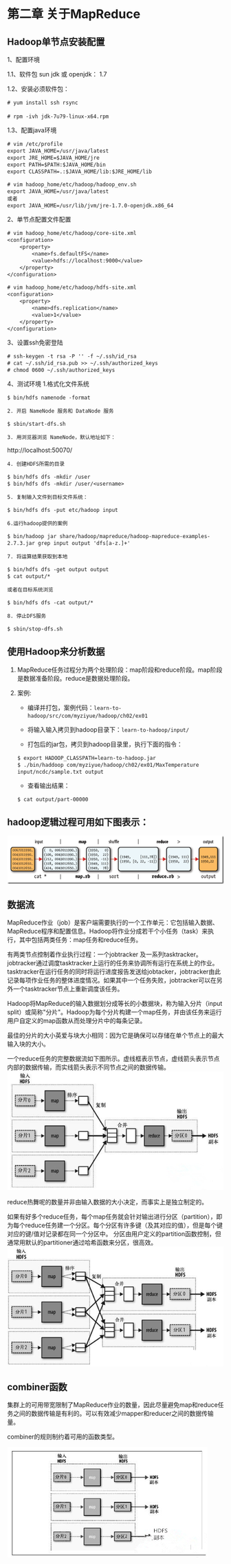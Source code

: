 第二章 关于MapReduce
============

## Hadoop单节点安装配置

1、配置环境

1.1、软件包
sun jdk  或 openjdk： 1.7 

1.2、安装必须软件包：

```
# yum install ssh rsync

# rpm -ivh jdk-7u79-linux-x64.rpm
```

1.3、配置java环境

```
# vim /etc/profile
export JAVA_HOME=/usr/java/latest
export JRE_HOME=$JAVA_HOME/jre
export PATH=$PATH:$JAVA_HOME/bin
export CLASSPATH=.:$JAVA_HOME/lib:$JRE_HOME/lib
```

```
# vim hadoop_home/etc/hadoop/hadoop_env.sh
export JAVA_HOME=/usr/java/latest
或者
export JAVA_HOME=/usr/lib/jvm/jre-1.7.0-openjdk.x86_64
```

2、单节点配置文件配置
```
# vim hadoop_home/etc/hadoop/core-site.xml
<configuration>
    <property>
        <name>fs.defaultFS</name>
        <value>hdfs://localhost:9000</value>
    </property>
</configuration>
```

```
# vim hadoop_home/etc/hadoop/hdfs-site.xml
<configuration>
    <property>
        <name>dfs.replication</name>
        <value>1</value>
    </property>
</configuration>
```

3、设置ssh免密登陆

```
# ssh-keygen -t rsa -P '' -f ~/.ssh/id_rsa
# cat ~/.ssh/id_rsa.pub >> ~/.ssh/authorized_keys
# chmod 0600 ~/.ssh/authorized_keys
```

4、测试环境
    1.格式化文件系统
    
```
$ bin/hdfs namenode -format
```

    2. 开启 NameNode 服务和 DataNode 服务

```
$ sbin/start-dfs.sh
```

    3. 用浏览器浏览 NameNode，默认地址如下：

http://localhost:50070/

    4. 创建HDFS所需的目录

```
$ bin/hdfs dfs -mkdir /user
$ bin/hdfs dfs -mkdir /user/<username>
```

    5. 复制输入文件到目标文件系统：

```
$ bin/hdfs dfs -put etc/hadoop input
```

    6.运行hadoop提供的案例

```
$ bin/hadoop jar share/hadoop/mapreduce/hadoop-mapreduce-examples-2.7.3.jar grep input output 'dfs[a-z.]+'
```

    7. 将运算结果获取到本地
    
```
$ bin/hdfs dfs -get output output
$ cat output/*
```
    或者在目标系统浏览
```
$ bin/hdfs dfs -cat output/*
```

    8. 停止DFS服务

```
$ sbin/stop-dfs.sh
```

## 使用Hadoop来分析数据

1. MapReduce任务过程分为两个处理阶段：map阶段和reduce阶段。map阶段是数据准备阶段。reduce是数据处理阶段。

2. 案例:

    - 编译并打包，案例代码：`learn-to-hadoop/src/com/myziyue/hadoop/ch02/ex01`
    
    - 将输入输入拷贝到hadoop目录下：`learn-to-hadoop/input/`
    
    - 打包后的jar包，拷贝到hadoop目录里，执行下面的指令：
    
    ```
    $ export HADOOP_CLASSPATH=learn-to-hadoop.jar
    $ ./bin/haddoop com/myziyue/hadoop/ch02/ex01/MaxTemperature input/ncdc/sample.txt output
    ```
    
    - 查看输出结果：
    
    ```
    $ cat output/part-00000
    ```

## hadoop逻辑过程可用如下图表示：

![hadoop逻辑过程](./images/hadoop1.png)


## 数据流

MapReduce作业（job）是客户端需要执行的一个工作单元：它包括输入数据、MapReduce程序和配置信息。Hadoop将作业分成若干个小任务（task）来执行，其中包括两类任务：map任务和reduce任务。

有两类节点控制着作业执行过程：一个jobtracker 及一系列tasktracker。jobtracker通过调度tasktracker上运行的任务来协调所有运行在系统上的作业。
tasktracker在运行任务的同时将运行进度报告发送给jobtacker，jobtracker由此记录每项作业任务的整体进度情况。如果其中一个任务失败，jobtracker可以在另外一个tasktracker节点上重新调度该任务。

Hadoop将MapReduce的输入数据划分成等长的小数据块，称为输入分片（input split）或简称"分片"。Hadoop为每个分片构建一个map任务，并由该任务来运行用户自定义的map函数从而处理分片中的每条记录。

最佳的分片的大小英爱与块大小相同：因为它是确保可以存储在单个节点上的最大输入块的大小。

一个reduce任务的完整数据流如下图所示。虚线框表示节点，虚线箭头表示节点内部的数据传输，而实线箭头表示不同节点之间的数据传输。
![一个reduce任务的MapReduce数据流](./images/hadoop2.jpg)

reduce热舞呢的数量并非由输入数据的大小决定，而事实上是独立制定的。

如果有好多个reduce任务，每个map任务就会针对输出进行分区（partition），即为每个reduce任务建一个分区。每个分区有许多键（及其对应的值），但是每个键对应的键/值对记录都在同一个分区中。
分区由用户定义的partition函数控制，但通常用默认的partitioner通过哈希函数来分区，很高效。
![多个reduce任务的数据流](./images/hadoop3.jpg)

## combiner函数

集群上的可用带宽限制了MapReduce作业的数量，因此尽量避免map和reduce任务之间的数据传输是有利的。可以有效减少mapper和reducer之间的数据传输量。

combiner的规则制约着可用的函数类型。

![无reduce任务的MapReduce数据流](./images/hadoop4.jpg)












